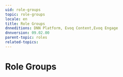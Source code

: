 ```yaml
---
uid: role-groups
topic: role-groups
locale: en
title: Role Groups
dnneditions: DNN Platform, Evoq Content,Evoq Engage
dnnversion: 09.02.00
parent-topic: roles
related-topics:
---
```


# Role Groups